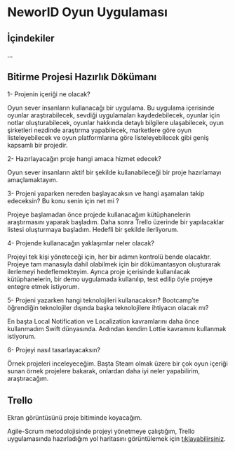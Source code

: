 # NeworlD Oyun Uygulaması

## İçindekiler

...

## Bitirme Projesi Hazırlık Dökümanı

1- Projenin içeriği ne olacak?

Oyun sever insanların kullanacağı bir uygulama. Bu uygulama içerisinde oyunlar araştırabilecek, sevdiği uygulamaları kaydedebilecek, oyunlar için notlar oluşturabilecek, oyunlar hakkında detaylı bilgilere ulaşabilecek, oyun şirketleri nezdinde araştırma yapabilecek, marketlere göre oyun listeleyebilecek ve oyun platformlarına göre listeleyebilecek gibi geniş kapsamlı bir projedir.

2- Hazırlayacağın proje hangi amaca hizmet edecek?

Oyun sever insanların aktif bir şekilde kullanabileceği bir proje hazırlamayı amaçlamaktayım. 

3- Projeni yaparken nereden başlayacaksın ve hangi aşamaları takip edeceksin? Bu
konu senin için net mi ?

Projeye başlamadan önce projede kullanacağım kütüphanelerin araştırmasını yaparak başladım. Daha sonra Trello üzerinde bir yapılacaklar listesi oluşturmaya başladım. Hedefli bir şekilde ilerliyorum.

4- Projende kullanacağın yaklaşımlar neler olacak?

Projeyi tek kişi yöneteceği için, her bir adımın kontrolü bende olacaktır. Projeye tam manasıyla dahil olabilmek için bir dökümantasyon oluşturarak ilerlemeyi hedeflemekteyim. Ayrıca proje içerisinde kullanılacak kütüphanelerin, bir demo uygulamada kullanılıp, test edilip öyle projeye entegre etmek istiyorum.

5- Projeni yazarken hangi teknolojileri kullanacaksın? Bootcamp’te öğrendiğin teknolojiler dışında başka teknolojilere ihtiyacın olacak mı?

En başta Local Notification ve Localization kavramlarını daha önce kullanmadım Swift dünyasında. Ardından kendim Lottie kavramını kullanmak istiyorum. 

6- Projeyi nasıl tasarlayacaksın?

Örnek projeleri inceleyeceğim. Başta Steam olmak üzere bir çok oyun içeriği sunan örnek projelere bakarak, onlardan daha iyi neler yapabilirim, araştıracağım.

## Trello

Ekran görüntüsünü proje bitiminde koyacağım.

Agile-Scrum metodolojisinde projeyi yönetmeye çalıştığım, Trello uygulamasında hazırladığım yol haritasını görüntülemek için [tıklayabilirsiniz](https://trello.com/invite/b/ks1phjdB/ATTI5093c6e9e92d387f878ac715a4fe56373521F70F/neworld).
